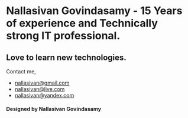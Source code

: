
# Nallasivan Govindasamy - 15 Years of experience and Technically strong IT professional. 

## Love to learn new technologies.


Contact me, 

* nallasivan@gmail.com
* nallasivan@live.com
* nallasivan@yandex.com





#### Designed by Nallasivan Govindasamy

